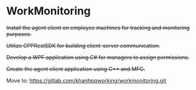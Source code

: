 # WorkMonitoring

~~Install the agent client on employee machines for tracking and monitoring purposes.~~

~~Utilize CPPRestSDK for building client-server communication.~~

~~Develop a WPF application using C# for managers to assign permissions.~~

~~Create the agent client application using C++ and MFC.~~

Move to: https://gitlab.com/khanhpqworking/workmonitoring.git

